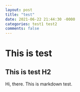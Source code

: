 ```yaml
---
layout: post
title: "test"
date: 2021-06-22 21:44:30 -0000
categories: test1 test2
comments: false
---
```


# This is test
## This is test H2

Hi, there. This is markdown test.